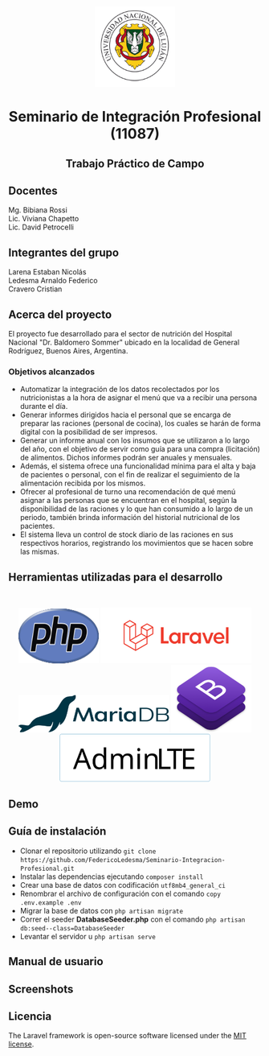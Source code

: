 <p align="center">
 <img src="images/unlu_logo.png" alt="Logo" width="160" height="160">
  <h1 align="center">Seminario de Integración Profesional (11087)</h1>
  <h2 align="center">Trabajo Práctico de Campo</h2>   
</p>


## Docentes
Mg. Bibiana Rossi <br/>
Lic. Viviana Chapetto <br/>
Lic. David Petrocelli <br/>

## Integrantes del grupo
Larena Estaban Nicolás <br/>
Ledesma Arnaldo Federico <br/>
Cravero Cristian <br/>

## Acerca del proyecto

El proyecto fue desarrollado para el sector de nutrición del Hospital Nacional "Dr. Baldomero Sommer" ubicado en la localidad de General Rodríguez, Buenos Aires, Argentina.


### Objetivos alcanzados

 - Automatizar la integración de los datos recolectados por los nutricionistas a la hora de asignar el menú que va a recibir una persona durante el día.
 - Generar informes dirigidos hacia el personal que se encarga de preparar las raciones (personal de cocina), los cuales se harán de forma digital con la posibilidad de ser impresos.
 - Generar un informe anual con los insumos que se utilizaron a lo largo del año, con el objetivo de servir como guía para una compra (licitación) de alimentos. Dichos informes podrán ser anuales y mensuales.
 -	Además, el sistema ofrece una funcionalidad mínima para el alta y baja de pacientes o personal, con el fin de realizar el seguimiento de la alimentación recibida por los mismos.
-	Ofrecer al profesional de turno una recomendación de qué menú asignar a las personas que se encuentran en el hospital, según la disponibilidad de las raciones y lo que han consumido a lo largo de un periodo, también brinda información del historial nutricional de los pacientes.
-	El sistema lleva un control de stock diario de las raciones en sus respectivos horarios, registrando los movimientos que se hacen sobre las mismas.

## Herramientas utilizadas para el desarrollo
<br/>
<p align="center">
<img src="images/new-php-logo.png" alt="Logo" width="160" height="110"></img>
<img src="images/laravel_logo.svg" alt="Logo" width="300"></img>
<img src="images/mariadb_logo.svg" alt="Logo" width="300"></img>
<img src="images/bootstrap_logo.png" alt="Logo" width="160"></img>
<img src="images/adminlte_logo.svg" alt="Logo" width="300"></img>
</p>

## Demo

## Guía de instalación

- Clonar el repositorio utilizando `git clone https://github.com/FedericoLedesma/Seminario-Integracion-Profesional.git`
- Instalar las dependencias ejecutando `composer install`
- Crear una base de datos con codificación `utf8mb4_general_ci` 
- Renombrar el archivo de configuración con el comando `copy .env.example .env` 
- Migrar la base de datos con `php artisan migrate` 
- Correr el seeder **DatabaseSeeder.php** con el comando `php artisan db:seed--class=DatabaseSeeder`
- Levantar el servidor u `php artisan serve`


## Manual de usuario

## Screenshots

## Licencia

The Laravel framework is open-source software licensed under the [MIT license](https://opensource.org/licenses/MIT).
